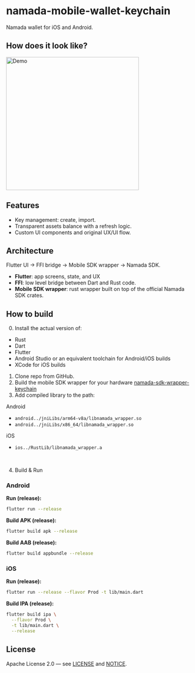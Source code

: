 
# namada-mobile-wallet-keychain
Namada wallet for iOS and Android.

## How does it look like?
<img src="assets/demo.gif" alt="Demo" width="360">

## Features
- Key management: create, import.
- Transparent assets balance with a refresh logic.
- Custom UI components and original UX/UI flow.

## Architecture
Flutter UI → FFI bridge → Mobile SDK wrapper → Namada SDK.

- **Flutter**: app screens, state, and UX
- **FFI**: low level bridge between Dart and Rust code.
- **Mobile SDK wrapper**: rust wrapper built on top of the official Namada SDK crates.




## How to build
0. Install the actual version of:
- Rust
- Dart
- Flutter
- Android Studio or an equivalent toolchain for Android/iOS builds
- XCode for iOS builds


1. Clone repo from GitHub.
2. Build the mobile SDK wrapper for your hardware [namada-sdk-wrapper-keychain](https://github.com/GE-Tnso/namada-sdk-wrapper-keychain)
3. Add compiled library to the path:

Android
- `android../jniLibs/arm64-v8a/libnamada_wrapper.so`
- `android../jniLibs/x86_64/libnamada_wrapper.so`

iOS
- `ios../RustLib/libnamada_wrapper.a`
<br>

4. Build & Run

### Android
**Run (release):**
```bash
flutter run --release
```
**Build APK (release):**
```bash
flutter build apk --release
```
**Build AAB (release):**
```bash
flutter build appbundle --release
```

### iOS
**Run (release):**
```bash
flutter run --release --flavor Prod -t lib/main.dart
```
**Build IPA (release):**
```bash
flutter build ipa \
  --flavor Prod \
  -t lib/main.dart \
  --release
```


## License
Apache License 2.0 — see [LICENSE](./LICENSE) and [NOTICE](./NOTICE).
